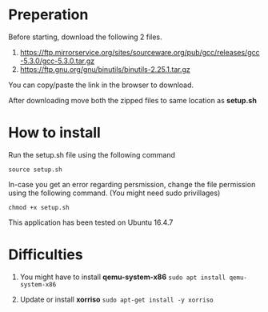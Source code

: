 # Preperation

Before starting, download the following 2 files.

1. https://ftp.mirrorservice.org/sites/sourceware.org/pub/gcc/releases/gcc-5.3.0/gcc-5.3.0.tar.gz
2. https://ftp.gnu.org/gnu/binutils/binutils-2.25.1.tar.gz


You can copy/paste the link in the browser to download.

After downloading move both the zipped files to same location as **setup.sh**

# How to install
Run the setup.sh file using the following command

`source setup.sh`

In-case you get an error regarding persmission, change the file permission using the following command. (You might need sudo privillages)

`chmod +x setup.sh`


This application has been tested on Ubuntu 16.4.7


# Difficulties

1. You might have to install **qemu-system-x86**
`sudo apt install qemu-system-x86`

2. Update or install **xorriso**
`sudo apt-get install -y xorriso`
